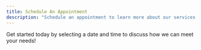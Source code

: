 ```yaml
---
title: Schedule An Appointment
description: "Schedule an appointment to learn more about our services."
---
```



Get started today by selecting a date and time to discuss how we can meet your needs!  
